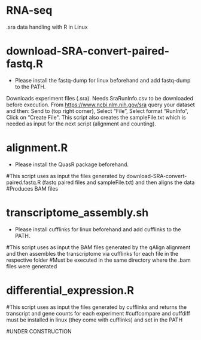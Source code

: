 # RNA-seq
.sra data handling with R in Linux

# download-SRA-convert-paired-fastq.R

* Please install the fastq-dump for linux beforehand and add fastq-dump to the PATH.

Downloads experiment files (.sra).
Needs SraRunInfo.csv to be downloaded before execution.
From https://www.ncbi.nlm.nih.gov/sra query your dataset and then: Send to (top right corner), Select “File”,  Select format “RunInfo”,  Click on “Create File".
This script also creates the sampleFile.txt which is needed as input for the next script (alignment and counting).

# alignment.R
* Please install the QuasR package beforehand.

#This script uses as input the files generated by download-SRA-convert-paired.fastq.R (fastq paired files and sampleFile.txt) and then aligns the data
#Produces BAM files

# transcriptome_assembly.sh
* Please install cufflinks for linux beforehand and add cufflinks to the PATH.

#This script uses as input the BAM files generated by the qAlign alignment and then assembles the transcriptome via cufflinks for each file in the respective folder
#Must be executed in the same directory where the .bam files were generated

# differential_expression.R
#This script uses as input the files generated by cufflinks and returns the transcript and gene counts for each experiment
#cuffcompare and cuffdiff must be installed in linux (they come with cufflinks) and set in the PATH

#UNDER CONSTRUCTION
